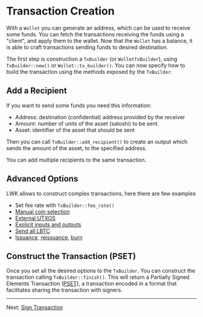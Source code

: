 # Transaction Creation
With a `Wollet` you can generate an address,
which can be used to receive some funds.
You can fetch the transactions receiving the funds using a "client",
and apply them to the wallet.
Now that the `Wollet` has a balance, it is able to craft transactions sending funds to desired destination.

The first step is construction a `TxBuilder` (or `WolletTxBuilder`), using `TxBuilder::new()` or `Wollet::tx_builder()`.
You can now specify how to build the transaction using the methods exposed by the `TxBuilder`.

## Add a Recipient
If you want to send some funds you need this information:
* Address: destination (confidential) address provided by the receiver
* Amount: number of units of the asset (satoshi) to be sent.
* Asset: identifier of the asset that should be sent

Then you can call `TxBuilder::add_recipient()` to create an output which sends the amount of the asset, to the specified address.

You can add multiple recipients to the same transaction.

## Advanced Options
LWK allows to construct complex transactions, here there are few examples
* Set fee rate with `TxBuilder::fee_rate()`
* [Manual coin selection](manual.md)
* [External UTXOS](external.md)
* [Explicit inputs and outputs](explicit.md)
* [Send all LBTC](sendall.md)
* [Issuance](issuance.md), [reissuance](reissuance.md), [burn](burn.md)

## Construct the Transaction (PSET)
Once you set all the desired options to the `TxBuilder`.
You can construct the transaction calling `TxBuilder::finish()`.
This will return a Partially Signed Elements Transaction ([PSET](https://github.com/ElementsProject/elements/blob/master/doc/pset.mediawiki)),
a transaction encoded in a format that facilitates sharing the transaction with signers.

----

Next: [Sign Transaction](sign.md)
